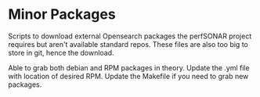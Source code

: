 # Minor Packages

Scripts to download external Opensearch packages the perfSONAR project requires but aren't available standard repos.
These files are also too big to store in git, hence the download.

Able to grab both debian and RPM packages in theory. Update the .yml file with location of desired RPM. Update the Makefile
if you need to grab new packages.
